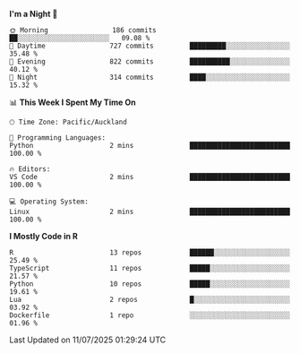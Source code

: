 <!--START_SECTION:waka-->
**I'm a Night 🦉** 

```text
🌞 Morning                186 commits         ██░░░░░░░░░░░░░░░░░░░░░░░   09.08 % 
🌆 Daytime                727 commits         █████████░░░░░░░░░░░░░░░░   35.48 % 
🌃 Evening                822 commits         ██████████░░░░░░░░░░░░░░░   40.12 % 
🌙 Night                  314 commits         ████░░░░░░░░░░░░░░░░░░░░░   15.32 % 
```


📊 **This Week I Spent My Time On** 

```text
🕑︎ Time Zone: Pacific/Auckland

💬 Programming Languages: 
Python                   2 mins              █████████████████████████   100.00 % 

🔥 Editors: 
VS Code                  2 mins              █████████████████████████   100.00 % 

💻 Operating System: 
Linux                    2 mins              █████████████████████████   100.00 % 
```

**I Mostly Code in R** 

```text
R                        13 repos            ██████░░░░░░░░░░░░░░░░░░░   25.49 % 
TypeScript               11 repos            █████░░░░░░░░░░░░░░░░░░░░   21.57 % 
Python                   10 repos            █████░░░░░░░░░░░░░░░░░░░░   19.61 % 
Lua                      2 repos             █░░░░░░░░░░░░░░░░░░░░░░░░   03.92 % 
Dockerfile               1 repo              ░░░░░░░░░░░░░░░░░░░░░░░░░   01.96 % 
```




 Last Updated on 11/07/2025 01:29:24 UTC
<!--END_SECTION:waka-->
